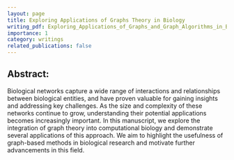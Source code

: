 ```yaml
---
layout: page
title: Exploring Applications of Graphs Theory in Biology
writing_pdf: Exploring_Applications_of_Graphs_and_Graph_Algorithms_in_Biology.pdf
importance: 1
category: writings
related_publications: false
---
```


## Abstract: ##

 Biological networks capture a wide range of interactions and relationships between biological entities, and have proven valuable for gaining insights and addressing key challenges. As the size and complexity of these networks continue to grow, understanding their potential applications becomes increasingly important. In this manuscript, we explore the integration of graph theory into computational biology and demonstrate several applications of this approach. We aim to highlight the usefulness of graph-based methods in biological research and motivate further advancements in this field.



